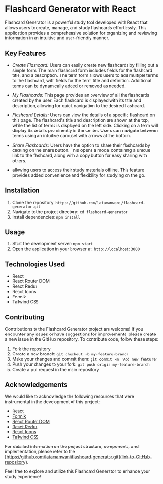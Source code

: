 # Flashcard Generator with React

Flashcard Generator is a powerful study tool developed with React that allows users to create, manage, and study flashcards effortlessly. This application provides a comprehensive solution for organizing and reviewing information in an intuitive and user-friendly manner.

## Key Features

- *Create Flashcard:* Users can easily create new flashcards by filling out a simple form. The main flashcard form includes fields for the flashcard title, and a description. The term form allows users to add multiple terms to the flashcard, with fields for the term title and definition. Additional terms can be dynamically added or removed as needed.

- *My Flashcards:* This page provides an overview of all the flashcards created by the user. Each flashcard is displayed with its title and description, allowing for quick navigation to the desired flashcard.

- *Flashcard Details:* Users can view the details of a specific flashcard on this page. The flashcard's title and description are shown at the top, while the list of terms is displayed on the left side. Clicking on a term will display its details prominently in the center. Users can navigate between terms using an intuitive carousel with arrows at the bottom.

- *Share Flashcards:* Users have the option to share their flashcards by clicking on the share button. This opens a modal containing a unique link to the flashcard, along with a copy button for easy sharing with others.

- allowing users to access their study materials offline. This feature provides added convenience and flexibility for studying on the go.

## Installation

1. Clone the repository: `https://github.com/latamanwani/flashcard-generator.git`
2. Navigate to the project directory: `cd flashcard-generator`
3. Install dependencies: `npm install`

## Usage

1. Start the development server: `npm start`
2. Open the application in your browser at: `http://localhost:3000`

## Technologies Used

- React
- React Router DOM
- React Redux
- React Icons
- Formik
- Tailwind CSS

## Contributing

Contributions to the Flashcard Generator project are welcome! If you encounter any issues or have suggestions for improvements, please create a new issue in the GitHub repository. To contribute code, follow these steps:

1. Fork the repository
2. Create a new branch: `git checkout -b my-feature-branch`
3. Make your changes and commit them: `git commit -m 'Add new feature'`
4. Push your changes to your fork: `git push origin my-feature-branch`
5. Create a pull request in the main repository


## Acknowledgements

We would like to acknowledge the following resources that were instrumental in the development of this project:

- [React](https://reactjs.org/)
- [Formik](https://formik.org/)
- [React Router DOM](https://reactrouter.com/)
- [React Redux](https://react-redux.js.org/)
- [React Icons](https://react-icons.github.io/react-icons/)
- [Tailwind CSS](https://tailwindcss.com/)

For detailed information on the project structure, components, and implementation, please refer to the [https://github.com/latamanwani/flashcard-generator.git](link-to-GitHub-repository).

Feel free to explore and utilize this Flashcard Generator to enhance your study experience!


